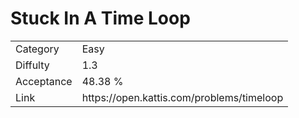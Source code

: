 # Stuck In A Time Loop

<table>
    <tr>
        <td>Category</td>
        <td>Easy</td>
    </tr>
    <tr>
        <td>Diffulty</td>
        <td>1.3</td>
    </tr>
    <tr>
        <td>Acceptance</td>
        <td>48.38 %</td>
    </tr>
    <tr>
        <td>Link</td>
        <td>https://open.kattis.com/problems/timeloop</td>
    </tr>
</table>